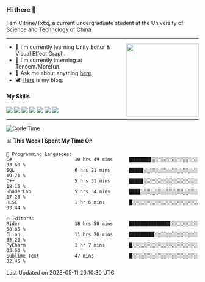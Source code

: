 ### Hi there 👋

I am Citrine/Txtxj, a current undergraduate student at the University of Science and Technology of China.

---

<img align="right" height="190" src="http://github-profile-summary-cards.vercel.app/api/cards/stats?username=txtxj&theme=vue">

- 🌱 I'm currently learning Unity Editor & Visual Effect Graph.
- 🐶 I'm currently interning at Tencent/Morefun.
- 💬 Ask me about anything [here](https://github.com/txtxj/txtxj/issues).
- 🕊️ [Here](https://txtxj.top) is my blog.

#### My Skills

![](https://img.shields.io/badge/C%23-239120?logo=csharp&logoColor=fff)
![](https://img.shields.io/badge/Unity-000000?logo=unity&logoColor=fff)
![](https://img.shields.io/badge/Python-3e74a2?logo=python&logoColor=fff)
![](https://img.shields.io/badge/C++-65318e?logo=cplusplus&logoColor=fff)
![](https://img.shields.io/badge/C-5654a2?logo=c&logoColor=fff)
![](https://img.shields.io/badge/Blender-f5792a?logo=blender&logoColor=fff)
![](https://img.shields.io/badge/SQL-cc2927?logo=microsoftsqlserver&logoColor=fff)

---

<!--START_SECTION:waka-->
![Code Time](http://img.shields.io/badge/Code%20Time-868%20hrs%2056%20mins-blue)

📊 **This Week I Spent My Time On** 

```text
💬 Programming Languages: 
C#                       10 hrs 49 mins      ████████░░░░░░░░░░░░░░░░░   33.60 % 
SQL                      6 hrs 21 mins       █████░░░░░░░░░░░░░░░░░░░░   19.71 % 
C++                      5 hrs 51 mins       █████░░░░░░░░░░░░░░░░░░░░   18.15 % 
ShaderLab                5 hrs 34 mins       ████░░░░░░░░░░░░░░░░░░░░░   17.28 % 
HLSL                     1 hr 6 mins         █░░░░░░░░░░░░░░░░░░░░░░░░   03.44 % 

🔥 Editors: 
Rider                    18 hrs 58 mins      ███████████████░░░░░░░░░░   58.85 % 
CLion                    11 hrs 20 mins      █████████░░░░░░░░░░░░░░░░   35.20 % 
PyCharm                  1 hr 7 mins         █░░░░░░░░░░░░░░░░░░░░░░░░   03.50 % 
Sublime Text             47 mins             █░░░░░░░░░░░░░░░░░░░░░░░░   02.45 % 
```


 Last Updated on 2023-05-11 20:10:30 UTC
<!--END_SECTION:waka-->

